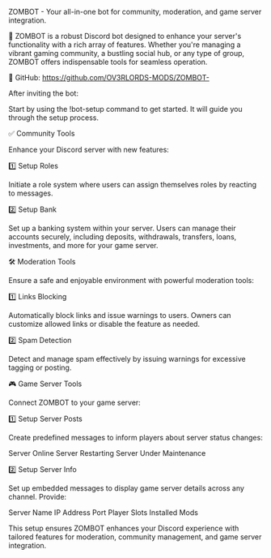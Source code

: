 ZOMBOT - Your all-in-one bot for community, moderation, and game server integration.

🤖 ZOMBOT is a robust Discord bot designed to enhance your server's functionality with a rich array of features. Whether you're managing a vibrant gaming community, a bustling social hub, or any type of group, ZOMBOT offers indispensable tools for seamless operation.

🔗 GitHub:
https://github.com/OV3RLORDS-MODS/ZOMBOT-

After inviting the bot:

Start by using the !bot-setup command to get started. It will guide you through the setup process.

✅ Community Tools

Enhance your Discord server with new features:

1️⃣ Setup Roles

Initiate a role system where users can assign themselves roles by reacting to messages.

2️⃣ Setup Bank

Set up a banking system within your server. Users can manage their accounts securely, including deposits, withdrawals, transfers, loans, investments, and more for your game server.

🛠️ Moderation Tools

Ensure a safe and enjoyable environment with powerful moderation tools:

1️⃣ Links Blocking

Automatically block links and issue warnings to users. Owners can customize allowed links or disable the feature as needed.

2️⃣ Spam Detection

Detect and manage spam effectively by issuing warnings for excessive tagging or posting.

🎮 Game Server Tools

Connect ZOMBOT to your game server:

1️⃣ Setup Server Posts

Create predefined messages to inform players about server status changes:

Server Online
Server Restarting
Server Under Maintenance

2️⃣ Setup Server Info

Set up embedded messages to display game server details across any channel. Provide:

Server Name
IP Address
Port
Player Slots
Installed Mods

This setup ensures ZOMBOT enhances your Discord experience with tailored features for moderation, community management, and game server integration.
